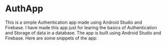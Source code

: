# AuthApp
This is a simple Authentication app made using Android Studio and Firebase. I have made this app just for learing the basics of Authentication and Storage of data in a database. The app is built using Android Studio and Firebase.
Here are some snippets of the app:
